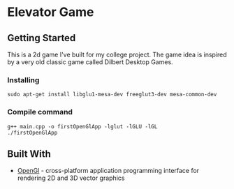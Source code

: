 # Elevator Game

## Getting Started

This is a 2d game I've built for my college project. The game idea is inspired by a very old classic game called Dilbert Desktop Games.

### Installing

```
sudo apt-get install libglu1-mesa-dev freeglut3-dev mesa-common-dev
```

### Compile command

```
g++ main.cpp -o firstOpenGlApp -lglut -lGLU -lGL
./firstOpenGlApp
```

## Built With

* [OpenGl](https://www.opengl.org/) -  cross-platform application programming interface for rendering 2D and 3D vector  graphics
